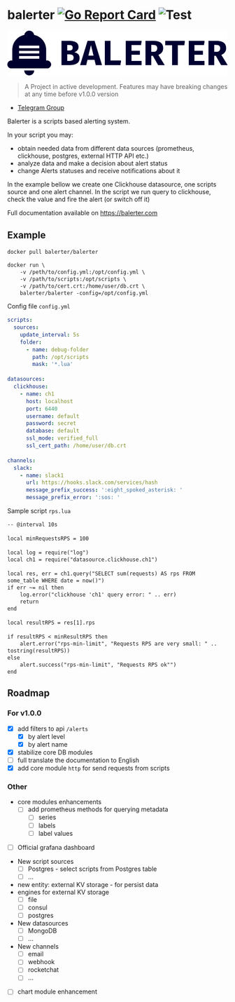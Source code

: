 # balerter [![Go Report Card](https://goreportcard.com/badge/github.com/balerter/balerter)](https://goreportcard.com/report/github.com/balerter/balerter) ![Test](https://github.com/balerter/balerter/workflows/Test/badge.svg)

![logo.png](logo.png)

> A Project in active development. Features may have breaking changes at any time before v1.0.0 version 

- [Telegram Group](https://t.me/balerter)

Balerter is a scripts based alerting system.

In your script you may:
- obtain needed data from different data sources (prometheus, clickhouse, postgres, external HTTP API etc.)
- analyze data and make a decision about alert status
- change Alerts statuses and receive notifications about it 

In the example bellow we create one Clickhouse datasource, one scripts source and one alert channel.
In the script we run query to clickhouse, check the value and fire the alert (or switch off it)   

Full documentation available on https://balerter.com

## Example

```
docker pull balerter/balerter
```

```
docker run \
    -v /peth/to/config.yml:/opt/config.yml \
    -v /path/to/scripts:/opt/scripts \ 
    -v /path/to/cert.crt:/home/user/db.crt \
    balerter/balerter -config=/opt/config.yml
```

Config file `config.yml`
```yaml
scripts:
  sources:
    update_interval: 5s
    folder:
      - name: debug-folder
        path: /opt/scripts
        mask: '*.lua'

datasources:
  clickhouse:
    - name: ch1
      host: localhost
      port: 6440
      username: default
      password: secret
      database: default
      ssl_mode: verified_full
      ssl_cert_path: /home/user/db.crt

channels:
  slack:
    - name: slack1
      url: https://hooks.slack.com/services/hash
      message_prefix_success: ':eight_spoked_asterisk: '
      message_prefix_error: ':sos: '
```

Sample script `rps.lua`
```
-- @interval 10s

local minRequestsRPS = 100

local log = require("log")
local ch1 = require("datasource.clickhouse.ch1")

local res, err = ch1.query("SELECT sum(requests) AS rps FROM some_table WHERE date = now()")
if err ~= nil then
    log.error("clickhouse 'ch1' query error: " .. err)
    return
end

local resultRPS = res[1].rps

if resultRPS < minResultRPS then
    alert.error("rps-min-limit", "Requests RPS are very small: " .. tostring(resultRPS))
else
    alert.success("rps-min-limit", "Requests RPS ok"")
end 
```

## Roadmap

### For v1.0.0

- [x] add filters to api `/alerts`
    - [x] by alert level
    - [x] by alert name 
- [x] stabilize core DB modules
- [ ] full translate the documentation to English
- [x] add core module `http` for send requests from scripts

### Other

- core modules enhancements
    - [ ] add prometheus methods for querying metadata
        - [ ] series
        - [ ] labels
        - [ ] label values
- [ ] Official grafana dashboard
- New script sources
    - [ ] Postgres - select scripts from Postgres table
    - [ ] ...
- new entity: external KV storage - for persist data
- engines for external KV storage
    - [ ] file
    - [ ] consul
    - [ ] postgres
- New datasources
    - [ ] MongoDB
    - [ ] ...
- New channels
    - [ ] email
    - [ ] webhook
    - [ ] rocketchat
    - [ ] ...
- [ ] chart module enhancement